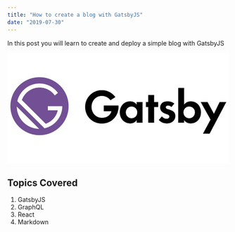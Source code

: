 ```yaml
---
title: "How to create a blog with GatsbyJS"
date: "2019-07-30"
---
```


In this post you will learn to create and deploy a simple blog with GatsbyJS

<!-- Requires 3 plugins -->
![Gatsby](./gatsby_logo.jpeg)

## Topics Covered

1. GatsbyJS
2. GraphQL
3. React
4. Markdown


